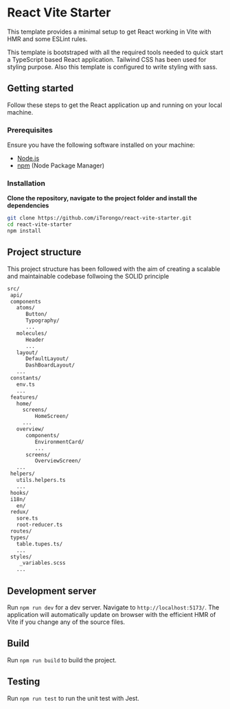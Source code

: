 # React Vite Starter

This template provides a minimal setup to get React working in Vite with HMR and some ESLint rules.

This template is bootstraped with all the required tools needed to quick start a TypeScript based React application. Tailwind CSS has been used for styling purpose. Also this template is configured to write styling with sass.

## Getting started

Follow these steps to get the React application up and running on your local machine.

### Prerequisites

Ensure you have the following software installed on your machine:

- [Node.js](https://nodejs.org/)
- [npm](https://www.npmjs.com/) (Node Package Manager)

### Installation

**Clone the repository, navigate to the project folder and install the dependencies**

```bash
git clone https://github.com/iTorongo/react-vite-starter.git
cd react-vite-starter
npm install
```

## Project structure

This project structure has been followed with the aim of creating a scalable and maintainable codebase follwoing the SOLID principle

```bash
src/
 api/
 components
   atoms/
      Button/
      Typography/
      ...
   molecules/
      Header
      ...
   layout/
      DefaultLayout/
      DashBoardLayout/
   ...
 constants/
   env.ts
   ...
 features/
   home/
     screens/
         HomeScreen/
     ...
   overview/
      components/
         EnvironmentCard/
         ...
      screens/
         OverviewScreen/
   ...
 helpers/
   utils.helpers.ts
   ...
 hooks/
 i18n/
   en/
 redux/
   sore.ts
   root-reducer.ts
 routes/
 types/
   table.tupes.ts/
   ...
 styles/
    _variables.scss
   ...
```

## Development server

Run `npm run dev` for a dev server. Navigate to `http://localhost:5173/`. The application will automatically update on browser with the efficient HMR of Vite if you change any of the source files.

## Build

Run `npm run build` to build the project.

## Testing

Run `npm run test` to run the unit test with Jest.
